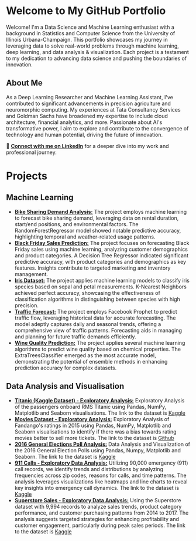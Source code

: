 # Welcome to My GitHub Portfolio

Welcome! I'm a Data Science and Machine Learning enthusiast with a background in Statistics and Computer Science from the University of Illinois Urbana-Champaign. This portfolio showcases my journey in leveraging data to solve real-world problems through machine learning, deep learning, and data analysis & visualization. Each project is a testament to my dedication to advancing data science and pushing the boundaries of innovation.

## About Me

As a Deep Learning Researcher and Machine Learning Assistant, I've contributed to significant advancements in precision agriculture and neuromorphic computing. My experiences at Tata Consultancy Services and Goldman Sachs have broadened my expertise to include cloud architecture, financial analytics, and more. Passionate about AI's transformative power, I aim to explore and contribute to the convergence of technology and human potential, driving the future of innovation.

🔗 **[Connect with me on LinkedIn](https://www.linkedin.com/in/kavinjindel)** for a deeper dive into my work and professional journey.


# Projects

## Machine Learning
- [**Bike Sharing Demand Analysis:**](https://github.com/kjdarthvader/Portfolio/blob/main/Bike%20Sharing%20Demand%20Analysis%20-%20Machine%20Learning.ipynb) The project employs machine learning to forecast bike sharing demand, leveraging data on rental duration, start/end positions, and environmental factors. The RandomForestRegressor model showed notable predictive accuracy, highlighting temporal and weather-related usage patterns.
- [**Black Friday Sales Prediction:**](https://github.com/kjdarthvader/Portfolio/blob/main/Black%20Friday%20Sales%20Prediction%20-%20Machine%20Learning.ipynb) The project focuses on forecasting Black Friday sales using machine learning, analyzing customer demographics and product categories. A Decision Tree Regressor indicated significant predictive accuracy, with product categories and demographics as key features. Insights contribute to targeted marketing and inventory management.
- [**Iris Dataset:**](https://github.com/kjdarthvader/Portfolio/blob/main/Iris%20Dataset%20-%20Machine%20Learning.ipynb) The project applies machine learning models to classify iris species based on sepal and petal measurements. K-Nearest Neighbors achieved perfect accuracy, showcasing the effectiveness of classification algorithms in distinguishing between species with high precision.
- [**Traffic Forecast:**](https://github.com/kjdarthvader/Portfolio/blob/main/Traffic%20Forecast%20-%20Machine%20Learning.ipynb) The project employs Facebook Prophet to predict traffic flow, leveraging historical data for accurate forecasting. The model adeptly captures daily and seasonal trends, offering a comprehensive view of traffic patterns. Forecasting aids in managing and planning for future traffic demands efficiently.
- [**Wine Quality Prediction:**](https://github.com/kjdarthvader/Portfolio/blob/main/Wine%20Quality%20Prediction%20-%20Machine%20Learning.ipynb) The project applies several machine learning algorithms to predict wine quality based on chemical properties. The ExtraTreesClassifier emerged as the most accurate model, demonstrating the potential of ensemble methods in enhancing prediction accuracy for complex datasets.
## Data Analysis and Visualisation
- [**Titanic (Kaggle Dataset) - Exploratory Analysis:**](https://github.com/kjdarthvader/Portfolio/blob/main/911%20Calls%20-%20Exploratory%20Data%20Analysis.ipynb) Exploratory Analysis of the passengers onboard RMS Titanic using Pandas, NumPy, Matplotlib and Seaborn visualisations. The link to the dataset is [Kaggle](https://www.kaggle.com/datasets/yasserh/titanic-dataset)
- [**Movies Dataset - Exploratory Analysis:**](https://github.com/kjdarthvader/Portfolio/blob/main/Movies%20Dataset%20-%20Exploratory%20Analysis.ipynb) Exploratory Analysis of Fandango's ratings in 2015 using Pandas, NumPy, Matplotlib and Seaborn visualisations to identify if there was a bias towards rating movies better to sell more tickets. The link to the dataset is [Github](https://github.com/fivethirtyeight/data)
- [**2016 General Elections Poll Analysis:**](https://github.com/kjdarthvader/Portfolio/blob/main/Elections%20Poll%20Analysis.ipynb) Data Analysis and Visualization of the 2016 General Election Polls using Pandas, Numpy, Matplotlib and Seaborn. The link to the dataset is [Kaggle](https://www.kaggle.com/datasets/benhamner/2016-us-election)
- [**911 Calls - Exploratory Data Analysis:**](https://github.com/kjdarthvader/Portfolio/blob/main/911%20Calls%20-%20Exploratory%20Data%20Analysis.ipynb) Utilizing 90,000 emergency (911) call records, we identify trends and distributions by analyzing frequencies across zip codes, reasons for calls, and time patterns. The analysis leverages visualizations like heatmaps and line charts to reveal key insights into emergency call dynamics. The link to the dataset is [Kaggle](https://www.kaggle.com/datasets/mchirico/montcoalert)
- [**Superstore Sales - Exploratory Data Analysis:**](https://github.com/kjdarthvader/Portfolio/blob/main/Superstore%20Exploratory%20Data%20Analysis.ipynb) Using the Superstore dataset with 9,994 records to analyze sales trends, product category performance, and customer purchasing patterns from 2014 to 2017. The analysis suggests targeted strategies for enhancing profitability and customer engagement, particularly during peak sales periods. The link to the dataset is [Kaggle](https://www.kaggle.com/datasets/vivek468/superstore-dataset-final)
